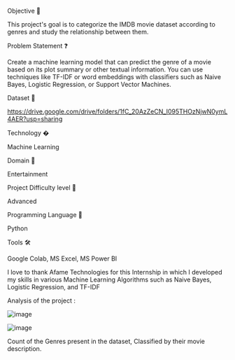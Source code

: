 Objective 🎯

This project's goal is to categorize the IMDB movie dataset according to genres and study the relationship between them.

Problem Statement ❓

Create a machine learning model that can predict the genre of a movie based on its plot summary or other textual
information. You can use techniques like TF-IDF or word embeddings with classifiers such as Naive Bayes, Logistic
Regression, or Support Vector
Machines.

Dataset 📀

https://drive.google.com/drive/folders/1fC_20AzZeCN_I095THOzNjwN0ymL4AER?usp=sharing

Technology �

Machine Learning

Domain 🏥

Entertainment

Project Difficulty level 🥇

Advanced

Programming Language 🐍

Python

Tools 🛠

Google Colab, MS Excel, MS Power BI

I love to thank Afame Technologies for this Internship in which I developed my skills in various Machine Learning Algorithms such as Naive Bayes, Logistic Regression, and TF-IDF

Analysis of the project :

![image](https://github.com/Sanjanac1910/Movie-Genre-Classification/assets/173784353/f66ff54b-8e93-4e50-ab82-d104aeff702e)


![image](https://github.com/Sanjanac1910/Movie-Genre-Classification/assets/173784353/58e39adb-8266-4900-8d12-f8394f425a29)


Count of the Genres present in the dataset, Classified by their movie description.



